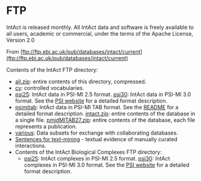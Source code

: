 # FTP

IntAct is released monthly. All IntAct data and software is freely available to all users, academic or commercial, under the terms of the Apache License, Version 2.0

From [ftp://ftp.ebi.ac.uk/pub/databases/intact/current](ftp://ftp.ebi.ac.uk/pub/databases/intact/current)

Contents of the IntAct FTP directory:

* [all.zip](ftp://ftp.ebi.ac.uk/pub/databases/intact/current/all.zip): entire contents of this directory, compressed.
* [cv](ftp://ftp.ebi.ac.uk/pub/databases/intact/current/cv): controlled vocabularies.
* [psi25](ftp://ftp.ebi.ac.uk/pub/databases/intact/current/psi25): IntAct data in PSI-MI 2.5 format.  [psi30](ftp://ftp.ebi.ac.uk/pub/databases/intact/current/psi30): IntAct data in PSI-MI 3.0 format.  See the [PSI website](http://psidev.sourceforge.net/mi/rel25) for a detailed format description.
* [psimitab](ftp://ftp.ebi.ac.uk/pub/databases/intact/current/psimitab): IntAct data in PSI-MI TAB format. See the [README](ftp://ftp.ebi.ac.uk/pub/databases/intact/current/psimitab/README) for a detailed format description.  [intact.zip](ftp://ftp.ebi.ac.uk/pub/databases/intact/current/psimitab/intact.zip): entire contents of the database in a single file.  [pmidMITAB27.zip](ftp://ftp.ebi.ac.uk/pub/databases/intact/current/psimitab/pmidMITAB27.zip): entire contents of the database, each file represents a publication.
* [various](ftp://ftp.ebi.ac.uk/pub/databases/intact/current/various): Data subsets for exchange with collaborating databases.
* [Sentences for text-mining](ftp://ftp.ebi.ac.uk/pub/databases/intact/current/various/data-mining) - textual evidence of manually curated interactions.
* Contents of the IntAct Biological Complexes FTP directory:
  * [psi25](ftp://ftp.ebi.ac.uk/pub/databases/intact/complex/current/psi25): IntAct complexes in PSI-MI 2.5 format.  [psi30](ftp://ftp.ebi.ac.uk/pub/databases/intact/complex/current/psi30): IntAct complexes in PSI-MI 3.0 format.  See the [PSI website](http://www.psidev.info/mif) for a detailed format description.

